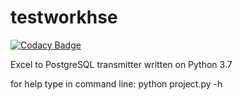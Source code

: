 # testworkhse

[![Codacy Badge](https://api.codacy.com/project/badge/Grade/d45f9dd08f744110862b7b8bf9a5ff90)](https://app.codacy.com/app/vlad_ustimov/testworkhse?utm_source=github.com&utm_medium=referral&utm_content=DocMorg/testworkhse&utm_campaign=Badge_Grade_Settings)

Excel to PostgreSQL transmitter written on Python 3.7

for help type in command line:
python project.py -h
